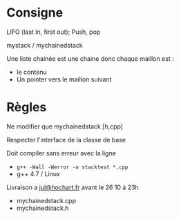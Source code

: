 # Consigne


LIFO (last in, first out);
Push, pop

mystack / mychainedstack

Une liste chainée est une chaine donc chaque maillon est : 

* le contenu
* Un pointer vers le maillon suivant

# Règles

Ne modifier que mychainedstack.[h,cpp]

Respecter l'interface de la classe de base


Doit compiler sans erreur avec la ligne
* `g++ -Wall -Werror -o stacktest *.cpp`
* g++ 4.7 / Linux

Livraison a jul@hochart.fr avant le 26 10 à 23h
* mychainedstack.cpp
* mychainedstack.h